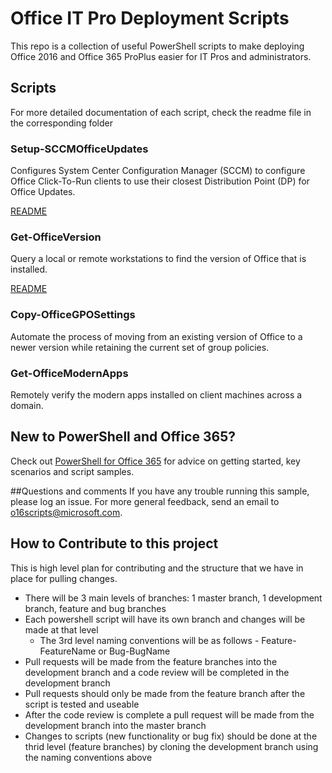 # Office IT Pro Deployment Scripts
This repo is a collection of useful PowerShell scripts to make deploying Office 2016 and Office 365 ProPlus easier for IT Pros and administrators. 

## Scripts
For more detailed documentation of each script, check the readme file in the corresponding folder

### Setup-SCCMOfficeUpdates
Configures System Center Configuration Manager (SCCM) to configure Office Click-To-Run clients to use their closest Distribution Point (DP) for Office Updates.

[README](https://github.com/OfficeDev/Office-IT-Pro-Deployment-Scripts/blob/master/Setup-SCCMOfficeUpdates/README_Setup-SCCMOfficeUpdates.md)

### Get-OfficeVersion    
Query a local or remote workstations to find the version of Office that is installed. 

[README](https://github.com/OfficeDev/Office-IT-Pro-Deployment-Scripts/blob/master/Get-OfficeVersion/README_Get-OfficeVersion.md)

### Copy-OfficeGPOSettings
Automate the process of moving from an existing version of Office to a newer version while retaining the current set of group policies. 

### Get-OfficeModernApps
Remotely verify the modern apps installed on client machines across a domain.

## New to PowerShell and Office 365?
Check out [PowerShell for Office 365](https://poweshell.office.com) for advice on getting started, key scenarios and script samples.  

##Questions and comments
If you have any trouble running this sample, please log an issue.
For more general feedback, send an email to o16scripts@microsoft.com.

## How to Contribute to this project
This is high level plan for contributing and the structure that we have in place for pulling changes.
<UL>
<LI>There will be 3 main levels of branches: 1 master branch, 1 development branch, feature and bug branches
<LI>Each powershell script will have its own branch and changes will be made at that level
<UL>
<LI>The 3rd level naming conventions will be as follows - Feature-FeatureName or Bug-BugName</UL>
<LI>Pull requests will be made from the feature branches into the development branch and a code review will be completed in the development branch
<LI>Pull requests should only be made from the feature branch after the script is tested and useable
<LI>After the code review is complete a pull request will be made from the development branch into the master branch
<LI>Changes to scripts (new functionality or bug fix) should be done at the thrid level (feature branches) by cloning the development branch using the naming conventions above
</UL>
